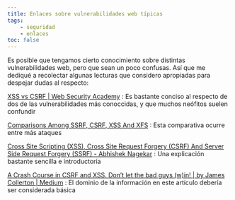 ```yaml
---
title: Enlaces sobre vulnerabilidades web típicas
tags:
    - seguridad
    - enlaces
toc: false
---
```

Es posible que tengamos cierto conocimiento sobre distintas vulnerabilidades web, pero que sean un poco confusas. Así que me dediqué a recolectar algunas lecturas que considero apropiadas para despejar dudas al respecto:

[XSS vs CSRF | Web Security Academy](https://portswigger.net/web-security/csrf/xss-vs-csrf)
: Es bastante conciso al respecto de dos de las vulnerabilidades más conoccidas, y que muchos neófitos suelen confundir

[Comparisons Among SSRF, CSRF, XSS And XFS](https://www.c-sharpcorner.com/article/comparisons-among-ssrf-csrf-xss-and-xfs/)
: Esta comparativa ocurre entre más ataques 

[Cross Site Scripting (XSS), Cross Site Request Forgery (CSRF) And Server Side Request Forgery (SSRF) - Abhishek Nagekar](https://nagekar.com/2022/07/cross-site-scripting-xss-cross-site-request-forgery-csrf-and-server-side-request-forgery-ssrf.html)
: Una explicación bastante sencilla e introductoria

[A Crash Course in CSRF and XSS. Don’t let the bad guys (w)in! | by James Collerton | Medium](https://jc1175.medium.com/a-crash-course-in-csrf-and-xss-96a6038b658f)
: El dominio de la información en este artículo debería ser considerada básica

